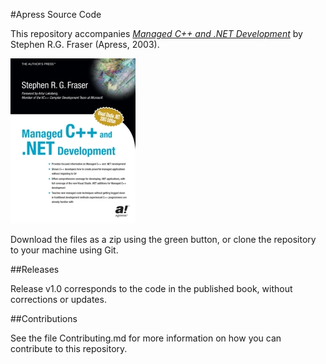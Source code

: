 #Apress Source Code

This repository accompanies [*Managed C++ and .NET Development*](http://www.apress.com/9781590590331) by Stephen R.G. Fraser (Apress, 2003).

[comment]: #cover
![Cover image](9781590590331.jpg)

Download the files as a zip using the green button, or clone the repository to your machine using Git.

##Releases

Release v1.0 corresponds to the code in the published book, without corrections or updates.

##Contributions

See the file Contributing.md for more information on how you can contribute to this repository.
